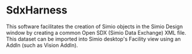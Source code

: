 # SdxHarness
This software facilitates the creation of Simio objects in the Simio Design window by creating a common Open SDX (Simio Data Exchange)  XML file.
This dataset can be imported into Simio desktop's Facility view using an AddIn (such as Vision AddIn).


